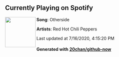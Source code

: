 ## Currently Playing on Spotify

[<img align="left" width="100" src="https://i.scdn.co/image/ab67616d00001e0294d08ab63e57b0cae74e8595">](https://open.spotify.com/album/2Y9IRtehByVkegoD7TcLfi)

**Song**: Otherside

**Artists**: Red Hot Chili Peppers

Last updated at 7/16/2020, 4:15:20 PM

#### Generated with [20chan/github-now](https://github.com/20chan/github-now)
